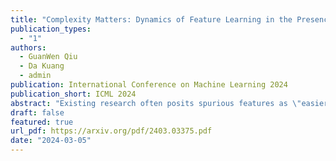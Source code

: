 ```yaml
---
title: "Complexity Matters: Dynamics of Feature Learning in the Presence of Spurious Correlations"
publication_types:
  - "1"
authors:
  - GuanWen Qiu
  - Da Kuang
  - admin
publication: International Conference on Machine Learning 2024
publication_short: ICML 2024
abstract: "Existing research often posits spurious features as \"easier\" to learn than core features in neural network optimization, but the impact of their relative simplicity remains under-explored. Moreover they mainly focus on the end performance intead of the learning dynamics of feature learning. In this paper, we propose a theoretical framework and associated synthetic dataset grounded in boolean function analysis which allows for fine-grained control on the relative complexity (compared to core features) and correlation strength (with respect to the label) of spurious features to study the dynamics of feature learning under spurious correlation. Our setup uncovers several interesting phenomenon: (1) stronger spurious correlations or simpler spurious features slow down the rate of learning for the core features, (2) learning phases of spurious features and core features are not always separable, (3) spurious features are not forgotten even after core features are fully learned. We show that our findings justify the success of retraining the last layer to remove spurious correlation and also identifies limitations of popular debiasing algorithms that exploit early learning of spurious features. We support our empirical findings with theoretical analyses for the case of learning XOR features with a one-hidden-layer ReLU network."
draft: false
featured: true
url_pdf: https://arxiv.org/pdf/2403.03375.pdf
date: "2024-03-05"
---
```

